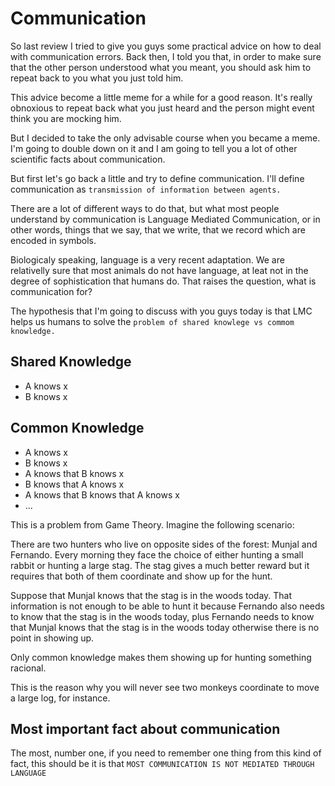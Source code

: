 # Communication

So last review I tried to give you guys some practical advice on how to deal with communication errors. Back then, I told you that, in order to make sure that the other person understood what you meant, you should ask him to repeat back to you what you just told him.

This advice become a little meme for a while for a good reason. It's really obnoxious to repeat back what you just heard and the person might event think you are mocking him.

But I decided to take the only advisable course when you became a meme. I'm going to double down on it and I am going to tell you a lot of other scientific facts about communication.

But first let's go back a little and try to define communication. I'll define communication as `transmission of information between agents.`

There are a lot of different ways to do that, but what most people understand by communication is Language Mediated Communication, or in other words, things that we say, that we write, that we record which are encoded in symbols.

Biologicaly speaking, language is a very recent adaptation. We are relativelly sure that most animals do not have language, at leat not in the degree of sophistication that humans do. That raises the question, what is communication for?

The hypothesis that I'm going to discuss with you guys today is that LMC helps us humans to solve the `problem of shared knowlege vs commom knowledge.`

## Shared Knowledge

* A knows x
* B knows x

## Common Knowledge

* A knows x
* B knows x
* A knows that B knows x
* B knows that A knows x
* A knows that B knows that A knows x
* ...

This is a problem from Game Theory. Imagine the following scenario:

There are two hunters who live on opposite sides of the forest: Munjal and Fernando. Every morning they face the choice of either hunting a small rabbit or hunting a large stag. The stag gives a much better reward but it requires that both of them coordinate and show up for the hunt.

Suppose that Munjal knows that the stag is in the woods today. That information is not enough to be able to hunt it because Fernando also needs to know that the stag is in the woods today, plus Fernando needs to know that Munjal knows that the stag is in the woods today otherwise there is no point in showing up.

Only common knowledge makes them showing up for hunting something racional.

This is the reason why you will never see two monkeys coordinate to move a large log, for instance.

## Most important fact about communication

The most, number one, if you need to remember one thing from this kind of fact, this should be it is that `MOST COMMUNICATION IS NOT MEDIATED THROUGH LANGUAGE`
